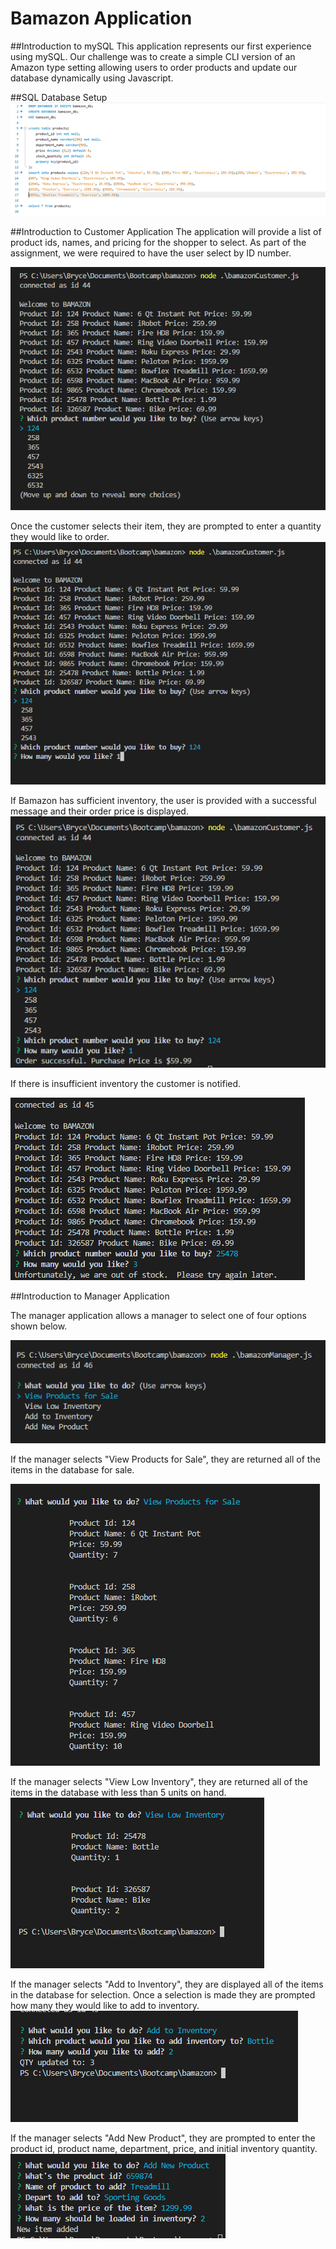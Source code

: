 # Bamazon Application


##Introduction to mySQL
This application represents our first experience using mySQL.  Our challenge was to create a simple CLI version of an Amazon type setting allowing users to order products and update our database dynamically using Javascript.

##SQL Database Setup
![sql setup code](./images/sql.PNG)

##Introduction to Customer Application
The application will provide a list of product ids, names, and pricing for the shopper to select.  As part of the assignment, we were required to have the user select by ID number.

![First customer screen](./images/customer1.PNG)

Once the customer selects their item, they are prompted to enter a quantity they would like to order.
![Second customer screen](./images/customer2.PNG)

If Bamazon has sufficient inventory, the user is provided with a successful message and their order price is displayed.
![Confirmation message](./images/customer3.PNG)

If there is insufficient inventory the customer is notified.

![Out of stock message](./images/customer4.PNG)

##Introduction to Manager Application

The manager application allows a manager to select one of four options shown below.

![First manager screen](./images/manager1.PNG)

If the manager selects "View Products for Sale", they are returned all of the items in the database for sale.

![View products](./images/manager2.PNG)

If the manager selects "View Low Inventory", they are returned all of the items in the database with less than 5 units on hand.
![Low Inventory](./images/manager3.PNG)

If the manager selects "Add to Inventory", they are displayed all of the items in the database for selection.  Once a selection is made they are prompted how many they would like to add to inventory.
![Add Inventory](./images/manager4.PNG)

If the manager selects "Add New Product", they are prompted to enter the product id, product name, department, price, and initial inventory quantity.
![Add New Product](./images/manager5.PNG)